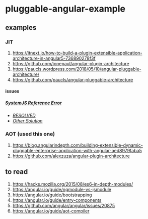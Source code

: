 # pluggable-angular-example


## examples
### JIT
1. https://itnext.io/how-to-build-a-plugin-extensible-application-architecture-in-angular5-736890278f3f
1. https://github.com/ionepaul/angular-plugin-architecture
2. https://paucls.wordpress.com/2018/05/10/angular-pluggable-architecture/
2. https://github.com/paucls/angular-pluggable-architecture

#### issues
##### [SystemJS Reference Error](https://stackoverflow.com/questions/53322954/angular-7-error-referenceerror-systemjs-is-not-defined)

- *[RESOLVED](https://stackoverflow.com/a/53702437/1984657)*
- *[Other Solution](https://github.com/systemjs/systemjs/issues/1940#issuecomment-490280011)*

### AOT (used this one)
1. https://blog.angularindepth.com/building-extensible-dynamic-pluggable-enterprise-application-with-angular-aed8979faba5
1. https://github.com/alexzuza/angular-plugin-architecture

## to read
1. https://hacks.mozilla.org/2015/08/es6-in-depth-modules/
2. https://angular.io/guide/ngmodule-vs-jsmodule
3. https://angular.io/guide/bootstrapping
4. https://angular.io/guide/entry-components
5. https://github.com/angular/angular/issues/20875
6. https://angular.io/guide/aot-compiler



